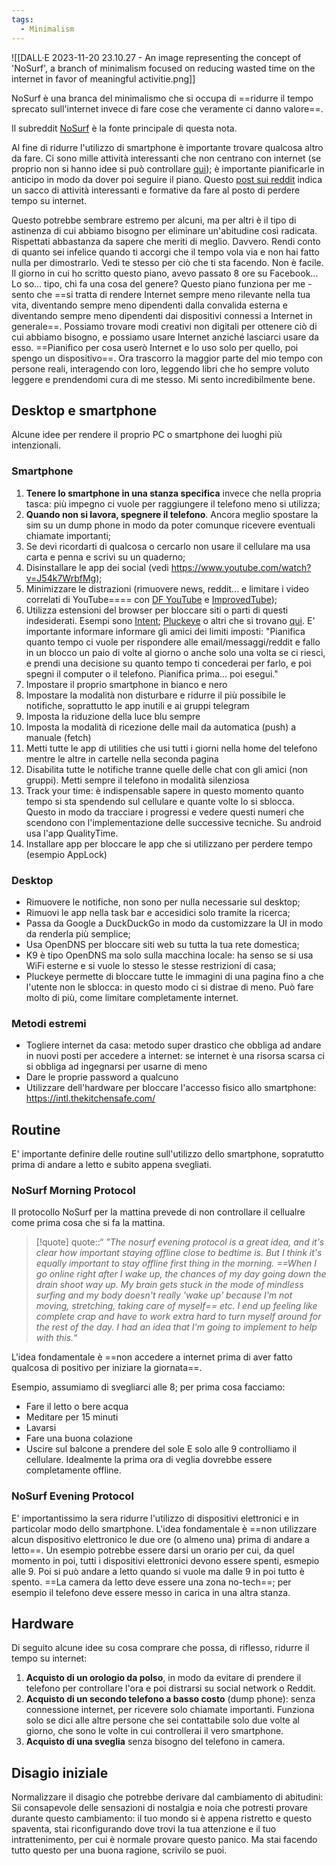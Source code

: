 ```yaml
---
tags:
  - Minimalism
---
```

![[DALL·E 2023-11-20 23.10.27 - An image representing the concept of 'NoSurf', a branch of minimalism focused on reducing wasted time on the internet in favor of meaningful activitie.png]]

NoSurf è una branca del minimalismo che si occupa di ==ridurre il tempo sprecato sull'internet invece di fare cose che veramente ci danno valore==.

Il subreddit [NoSurf](https://www.reddit.com/r/nosurf/wiki/index/) è la fonte principale di questa nota.

Al fine di ridurre l'utilizzo di smartphone è importante trovare qualcosa altro da fare. Ci sono mille attività interessanti che non centrano con internet (se proprio non si hanno idee si può controllare [qui](https://www.reddit.com/r/stopdrinking/wiki/bored)); è importante pianificarle in anticipo in modo da dover poi seguire il piano.
Questo [post sui reddit](https://www.reddit.com/r/nosurf/wiki/activities/) indica un sacco di attività interessanti e formative da fare al posto di perdere tempo su internet.

Questo potrebbe sembrare estremo per alcuni, ma per altri è il tipo di astinenza di cui abbiamo bisogno per eliminare un'abitudine così radicata.
Rispettati abbastanza da sapere che meriti di meglio. Davvero.
Rendi conto di quanto sei infelice quando ti accorgi che il tempo vola via e non hai fatto nulla per dimostrarlo.
Vedi te stesso per ciò che ti sta facendo. Non è facile. Il giorno in cui ho scritto questo piano, avevo passato 8 ore su Facebook... Lo so... tipo, chi fa una cosa del genere?
Questo piano funziona per me - sento che ==si tratta di rendere Internet sempre meno rilevante nella tua vita, diventando sempre meno dipendenti dalla convalida esterna e diventando sempre meno dipendenti dai dispositivi connessi a Internet in generale==.
Possiamo trovare modi creativi non digitali per ottenere ciò di cui abbiamo bisogno, e possiamo usare Internet anziché lasciarci usare da esso. ==Pianifico per cosa userò Internet e lo uso solo per quello, poi spengo un dispositivo==.
Ora trascorro la maggior parte del mio tempo con persone reali, interagendo con loro, leggendo libri che ho sempre voluto leggere e prendendomi cura di me stesso.
Mi sento incredibilmente bene.

## Desktop e smartphone
Alcune idee per rendere il proprio PC o smartphone dei luoghi più intenzionali.

### Smartphone

1. **Tenere lo smartphone in una stanza specifica** invece che nella propria tasca: più impegno ci vuole per raggiungere il telefono meno si utilizza;
2. **Quando non si lavora, spegnere il telefono**. Ancora meglio spostare la sim su un dump phone in modo da poter comunque ricevere eventuali chiamate importanti;
3. Se devi ricordarti di qualcosa o cercarlo non usare il cellulare ma usa carta e penna e scrivi su un quaderno;
4. Disinstallare le app dei social (vedi https://www.youtube.com/watch?v=J54k7WrbfMg);
5. Minimizzare le distrazioni (rimuovere news, reddit... e limitare i video correlati di YouTube==== con [DF YouTube](https://chrome.google.com/webstore/detail/df-youtube-distraction-fr/mjdepdfccjgcndkmemponafgioodelna) e [ImprovedTube](https://chrome.google.com/webstore/detail/improvedtube-youtube-exte/bnomihfieiccainjcjblhegjgglakjdd));
6. Utilizza estensioni del browser per bloccare siti o parti di questi indesiderati. Esempi sono [Intent](https://www.reddit.com/r/nosurf/comments/78zjjp/i_made_an_app_that_tries_to_help_people_spend/); [Pluckeye](https://www.reddit.com/r/pluckeye/comments/7mdtz9/pluckeye_isnt_just_a_filter_it_can_also_help_you/) o altri che si trovano [qui](https://www.reddit.com/r/pluckeye/about/sidebar/). E' importante informare informare gli amici dei limiti imposti: "Pianifica quanto tempo ci vuole per rispondere alle email/messaggi/reddit e fallo in un blocco un paio di volte al giorno o anche solo una volta se ci riesci, e prendi una decisione su quanto tempo ti concederai per farlo, e poi spegni il computer o il telefono. Pianifica prima... poi esegui."
7. Impostare il proprio smartphone in bianco e nero
8. Impostare la modalità non disturbare e ridurre il più possibile le notifiche, soprattutto le app inutili e ai gruppi telegram
9. Imposta la riduzione della luce blu sempre
10. Imposta la modalità di ricezione delle mail da automatica (push) a manuale (fetch)
11. Metti tutte le app di utilities che usi tutti i giorni nella home del telefono mentre le altre in cartelle nella seconda pagina
12. Disabilita tutte le notifiche tranne quelle delle chat con gli amici (non gruppi). Metti sempre il telefono in modalità silenziosa
13. Track your time: è indispensable sapere in questo momento quanto tempo si sta spendendo sul cellulare e quante volte lo si sblocca. Questo in modo da tracciare i progressi e vedere questi numeri che scendono con l'implementazione delle successive tecniche. Su android usa l'app QualityTime.
14. Installare app per bloccare le app che si utilizzano per perdere tempo (esempio AppLock)

### Desktop

* Rimuovere le notifiche, non sono per nulla necessarie sul desktop;
* Rimuovi le app nella task bar e accesidici solo tramite la ricerca;
* Passa da Google a DuckDuckGo in modo da customizzare la UI in modo da renderla più semplice;
* Usa OpenDNS per bloccare siti web su tutta la tua rete domestica;
* K9 è tipo OpenDNS ma solo sulla macchina locale: ha senso se si usa WiFi esterne  e si vuole lo stesso le stesse restrizioni di casa;
* Pluckeye permette di bloccare tutte le immagini di una pagina fino a che l'utente non le sblocca: in questo modo ci si distrae di meno. Può fare molto di più, come limitare completamente internet.

### Metodi estremi

* Togliere internet da casa: metodo super drastico che obbliga ad andare in nuovi posti per accedere a internet: se internet è una risorsa scarsa ci si obbliga ad ingegnarsi per usarne di meno
* Dare le proprie password a qualcuno
* Utilizzare dell'hardware per bloccare l'accesso fisico allo smartphone: https://intl.thekitchensafe.com/

## Routine
E' importante definire delle routine sull'utilizzo dello smartphone, sopratutto prima di andare a letto e subito appena svegliati.

### NoSurf Morning Protocol

Il protocollo NoSurf per la mattina prevede di non controllare il cellualre come prima cosa che si fa la mattina.

> [!quote]
> quote::“ *"The nosurf evening protocol is a great idea, and it's clear how important staying offline close to bedtime is. But I think it's equally important to stay offline first thing in the morning. ==When I go online right after I wake up, the chances of my day going down the drain shoot way up. My brain gets stuck in the mode of mindless surfing and my body doesn't really 'wake up' because I'm not moving, stretching, taking care of myself== etc. I end up feeling like complete crap and have to work extra hard to turn myself around for the rest of the day. I had an idea that I'm going to implement to help with this.*“

L'idea fondamentale è ==non accedere a internet prima di aver fatto qualcosa di positivo per iniziare la giornata==.

Esempio, assumiamo di svegliarci alle 8; per prima cosa facciamo:
* Fare il letto o bere acqua
* Meditare per 15 minuti
* Lavarsi
* Fare una buona colazione
* Uscire sul balcone a prendere del sole
E solo alle 9 controlliamo il cellulare.
Idealmente la prima ora di veglia dovrebbe essere completamente offline.

### NoSurf Evening Protocol

E' importantissimo la sera ridurre l'utilizzo di dispositivi elettronici e in particolar modo dello smartphone.
L'idea fondamentale è ==non utilizzare alcun dispositivo elettronico le due ore (o almeno una) prima di andare a letto==.
Un esempio potrebbe essere darsi un orario per cui, da quel momento in poi, tutti i dispositivi elettronici devono essere spenti, esmepio alle 9. Poi si può andare a letto quando si vuole ma dalle 9 in poi tutto è spento.
==La camera da letto deve essere una zona no-tech==; per esempio il telefono deve essere messo in carica in una altra stanza.

## Hardware
Di seguito alcune idee su cosa comprare che possa, di riflesso, ridurre il tempo su internet:
1. **Acquisto di un orologio da polso**, in modo da evitare di prendere il telefono per controllare l'ora e poi distrarsi su social network o Reddit.
2. **Acquisto di un secondo telefono a basso costo** (dump phone): senza connessione internet, per ricevere solo chiamate importanti. Funziona solo se dici alle altre persone che sei contattabile solo due volte al giorno, che sono le volte in cui controllerai il vero smartphone.
3. **Acquisto di una sveglia** senza bisogno del telefono in camera.

## Disagio iniziale
Normalizzare il disagio che potrebbe derivare dal cambiamento di abitudini: Sii consapevole delle sensazioni di nostalgia e noia che potresti provare durante questo cambiamento: il tuo mondo si è appena ristretto e questo spaventa, stai riconfigurando dove trovi la tua attenzione e il tuo intrattenimento, per cui è normale provare questo panico. Ma stai facendo tutto questo per una buona ragione, scrivilo se puoi.


